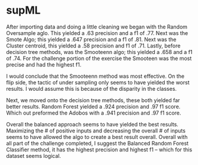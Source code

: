 # supML
After importing data and doing a little cleaning we began with the Random Oversample aglo. This yielded a .63 precision and a f1 of .77. Next was the Smote Algo; this yielded a .647 precision and a f1 of .81. Next was the Cluster centroid, this yielded a .58 precision and f1 of .71. Lastly, before decision tree methods, was the Smooteenn algo; this yielded a .658 and a f1 of .74. For the challenge portion of the exercise the Smooteen was the most precise and had the highest f1. 

I would conclude that the Smooteenn method was most effective. On the flip side, the tactic of under sampling only seems to have yielded the worst results. I would assume this is because of the disparity in the classes. 

Next, we moved onto the decision tree methods, these both yielded far better results. Random Forest yielded a .924 precision and .97 f1 score. Which out preformed the Adobos with a .941 precision and .97 f1 score. 

Overall the balanced approach seems to have yielded the best results. Maximizing the # of positive inputs and decreasing the overall # of inputs seems to have allowed the algo to create a best result overall. Overall with all part of the challenge completed, I suggest the Balanced Random Forest Classifier method, it has the highest precision and highest f1 – which for this dataset seems logical.